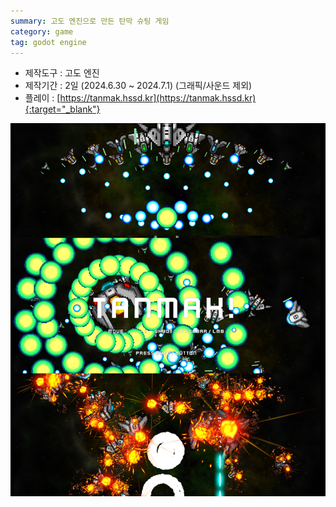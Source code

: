 ```yaml
---
summary: 고도 엔진으로 만든 탄막 슈팅 게임
category: game
tag: godot engine
---
```


- 제작도구 : 고도 엔진
- 제작기간 : 2일 (2024.6.30 ~ 2024.7.1) (그래픽/사운드 제외)
- 플레이 : [https://tanmak.hssd.kr](https://tanmak.hssd.kr){:target="_blank"}

![스크린샷](/images/2024-07-14-tanmak.png)


